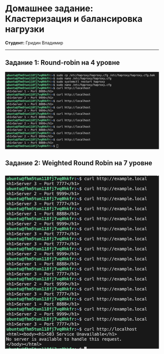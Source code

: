 # Домашнее задание: Кластеризация и балансировка нагрузки

**Студент:** Гридин Владимир

---

## Задание 1: Round-robin на 4 уровне

![Задание 1](img/1.png)

## Задание 2: Weighted Round Robin на 7 уровне


![Задание 2](img/2.png)
---